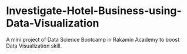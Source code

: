 # Investigate-Hotel-Business-using-Data-Visualization
A mini project of Data Science Bootcamp in Rakamin Academy to boost Data Visualization skill.

